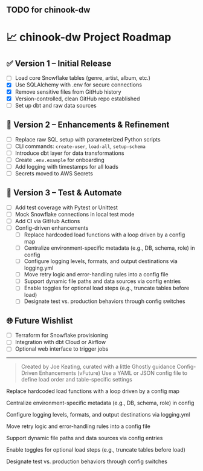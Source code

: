## TODO for chinook-dw

# 📈 chinook-dw Project Roadmap

## ✅ Version 1 – Initial Release
- [ ] Load core Snowflake tables (genre, artist, album, etc.)
- [x] Use SQLAlchemy with .env for secure connections
- [x] Remove sensitive files from GitHub history
- [x] Version-controlled, clean GitHub repo established
- [ ] Set up dbt and raw data sources

## 🔄 Version 2 – Enhancements & Refinement
- [ ] Replace raw SQL setup with parameterized Python scripts
- [ ] CLI commands: `create-user`, `load-all`, `setup-schema`
- [ ] Introduce dbt layer for data transformations
- [ ] Create `.env.example` for onboarding
- [ ] Add logging with timestamps for all loads
- [ ] Secrets moved to AWS Secrets

## 🧪 Version 3 – Test & Automate
- [ ] Add test coverage with Pytest or Unittest
- [ ] Mock Snowflake connections in local test mode
- [ ] Add CI via GitHub Actions
- [ ] Config-driven enhancements
    - [ ] Replace hardcoded load functions with a loop driven by a config map
    - [ ]  Centralize environment-specific metadata (e.g., DB, schema, role) in config
    - [ ]   Configure logging levels, formats, and output destinations via logging.yml
    - [ ]   Move retry logic and error-handling rules into a config file
    - [ ]   Support dynamic file paths and data sources via config entries
    - [ ]   Enable toggles for optional load steps (e.g., truncate tables before load)
    - [ ]   Designate test vs. production behaviors through config switches

## 🌐 Future Wishlist
- [ ] Terraform for Snowflake provisioning
- [ ] Integration with dbt Cloud or Airflow
- [ ] Optional web interface to trigger jobs

---
> Created by Joe Keating, curated with a little Ghostly guidance 
Config-Driven Enhancements (vFuture)
 Use a YAML or JSON config file to define load order and table-specific settings

 Replace hardcoded load functions with a loop driven by a config map

 Centralize environment-specific metadata (e.g., DB, schema, role) in config

 Configure logging levels, formats, and output destinations via logging.yml

 Move retry logic and error-handling rules into a config file

 Support dynamic file paths and data sources via config entries

 Enable toggles for optional load steps (e.g., truncate tables before load)

 Designate test vs. production behaviors through config switches


